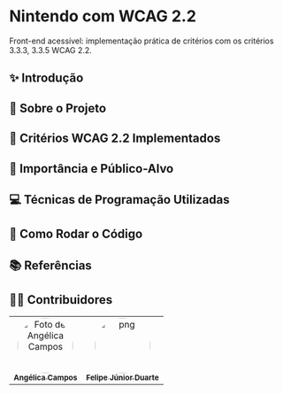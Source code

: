 # Nintendo com WCAG 2.2
Front-end acessível: implementação prática de critérios com os critérios 3.3.3, 3.3.5  WCAG 2.2.

## ✨ Introdução

## 📌 Sobre o Projeto

## 📝 Critérios WCAG 2.2 Implementados

## 🎯 Importância e Público-Alvo

## 💻 Técnicas de Programação Utilizadas

## 🚀 Como Rodar o Código

## 📚 Referências

## 🙋‍♀️ Contribuidores
<table>
  <tr>
    <td align="center">
      <a href="https://github.com/angelicaccampos">
        <img src="https://github.com/angelicaccampos.png" width="100px;" style="border-radius: 50%;" alt="Foto de Angélica Campos"/>
        <br />
        <sub><b>Angélica Campos</b></sub>
      </a>
    </td>
        <td align="center">
      <a href="https://github.com/Felipej3ds">
        <img src="https://avatars.githubusercontent.com/u/173021374?v=4" width="100px;" style="border-radius: 50%;" alt="png"/>
        <br />
        <sub><b>Felipe Júnior Duarte</b></sub>
      </a>
    </td>

